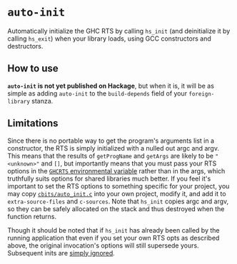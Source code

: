 # `auto-init`

Automatically initialize the GHC RTS by calling `hs_init` (and deinitialize it by calling `hs_exit`) when your library loads, using GCC constructors and destructors.

## How to use

**`auto-init` is not yet published on Hackage**, but when it is, it will be as simple as adding `auto-init` to the `build-depends` field of your `foreign-library` stanza.

## Limitations

Since there is no portable way to get the program's arguments list in a constructor, the RTS is simply initialized with a nulled out argc and argv. This means that the results of `getProgName` and `getArgs` are likely to be `"<unknown>"` and `[]`, but importantly means that you must pass your RTS options in the [`GHCRTS` environmental variable](https://ghc.gitlab.haskell.org/ghc/doc/users_guide/runtime_control.html#rts-options-environment) rather than in the args, which truthfully suits options for shared libraries much better. If you feel it's important to set the RTS options to something specific for your project, you may copy [`cbits/auto_init.c`](cbits/auto_init.c) into your own project, modify it, and add it to `extra-source-files` and `c-sources`. Note that `hs_init` copies argc and argv, so they can be safely allocated on the stack and thus destroyed when the function returns.

Though it should be noted that if `hs_init` has already been called by the running application that even if you set your own RTS opts as described above, the original invocation's options will still supersede yours. Subsequent inits are [simply ignored](https://github.com/ghc/ghc/blob/24d373a69c17d11da42c7fdc93efd4c17bd3f2c7/rts/RtsStartup.c#L248-L251).
